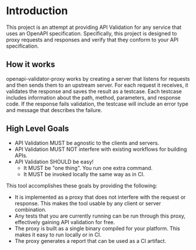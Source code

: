 # Introduction

This project is an attempt at providing API Validation for any service that uses an OpenAPI specification. Specifically, this project is designed to proxy requests and responses and verify that they conform to your API specification.

## How it works
openapi-validator-proxy works by creating a server that listens for requests and then sends them to an upstream server. For each request it receives, it validates the response and saves the result as a testcase. Each testcase includes information about the path, method, parameters, and response code. If the response fails validation, the testcase will include an error type and message that describes the failure.


## High Level Goals
- API Validation MUST be agnostic to the clients and servers.
- API Validation MUST NOT interfere with existing workflows for building APIs.
- API Validation SHOULD be easy!
    - It MUST be "one thing". You run one extra command.
    - It MUST be invoked locally the same way as in CI.

This tool accomplishes these goals by providing the following:
- It is implemented as a proxy that does not interfere with the request or response. This makes the tool usable by any client or server combination.
- Any tests that you are currently running can be run through this proxy, effectively gaining API validation for free.
- The proxy is built as a single binary compiled for your platform. This makes it easy to run locally or in CI.
- The proxy generates a report that can be used as a CI artifact.

